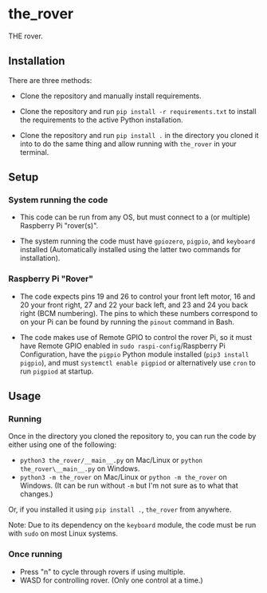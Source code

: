 # the_rover
THE rover.
## Installation
There are three methods:
- Clone the repository and manually install requirements.

- Clone the repository and run `pip install -r requirements.txt` to install the requirements to the active Python installation.

- Clone the repository and run `pip install .` in the directory you cloned it into to do the same thing and allow running with `the_rover` in your terminal.

## Setup
### System running the code
- This code can be run from any OS, but must connect to a (or multiple) Raspberry Pi "rover(s)".

- The system running the code must have `gpiozero`, `pigpio`, and `keyboard` installed (Automatically installed using the latter two commands for installation).

### Raspberry Pi "Rover"
- The code expects pins 19 and 26 to control your front left motor, 16 and 20 your front right, 27 and 22 your back left, and 23 and 24 you back right (BCM numbering). The pins to which these numbers correspond to on your Pi can be found by running the `pinout` command in Bash.

- The code makes use of Remote GPIO to control the rover Pi, so it must have Remote GPIO enabled in `sudo raspi-config`/Raspberry Pi Configuration, have the `pigpio` Python module installed (`pip3 install pigpio`), and must `systemctl enable pigpiod` or alternatively use `cron` to run `pigpiod` at startup.

## Usage
### Running
Once in the directory you cloned the repository to, you can run the code by either using one of the following:
- `python3 the_rover/__main__.py` on Mac/Linux or `python the_rover\__main__.py` on Windows.
- `python3 -m the_rover` on Mac/Linux or `python -m the_rover` on Windows. (It can be run without `-m` but I'm not sure as to what that changes.)

Or, if you installed it using `pip install .`, `the_rover` from anywhere.

Note: Due to its dependency on the `keyboard` module, the code must be run with `sudo` on most Linux systems.

### Once running
- Press "n" to cycle through rovers if using multiple.
- WASD for controlling rover. (Only one control at a time.)
